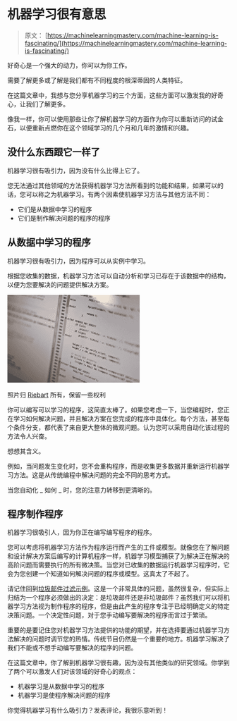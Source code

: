 # 机器学习很有意思

> 原文： [https://machinelearningmastery.com/machine-learning-is-fascinating/](https://machinelearningmastery.com/machine-learning-is-fascinating/)

好奇心是一个强大的动力，你可以为你工作。

需要了解更多或了解是我们都有不同程度的根深蒂固的人类特征。

在这篇文章中，我想与您分享机器学习的三个方面，这些方面可以激发我的好奇心，让我们了解更多。

像我一样，你可以使用那些让你了解机器学习的方面作为你可以重新访问的试金石，以便重新点燃你在这个领域学习的几个月和几年的激情和兴趣。

## 没什么东西跟它一样了

机器学习很有吸引力，因为没有什么比得上它了。

您无法通过其他领域的方法获得机器学习方法所看到的功能和结果，如果可以的话，您可以称之为机器学习。有两个因素使机器学习方法与其他方法不同：

*   它们是从数据中学习的程序
*   它们是制作解决问题的程序的程序

## 从数据中学习的程序

机器学习很有吸引力，因为程序可以从实例中学习。

根据您收集的数据，机器学习方法可以自动分析和学习已存在于该数据中的结构，以便为您要解决的问题提供解决方案。

[![Programs that Learn from Data](img/03b99f65bdb5f55f58fe06765f850b42.jpg)](https://3qeqpr26caki16dnhd19sv6by6v-wpengine.netdna-ssl.com/wp-content/uploads/2013/12/code.jpg)

照片归 [Riebart](http://www.flickr.com/photos/riebart/4466482623/sizes/l/) 所有，保留一些权利

你可以编写可以学习的程序，这简直太棒了。如果您考虑一下，当您编程时，您正在学习如何解决问题，并且解决方案在您完成的程序中具体化。每个方法，甚至每个条件分支，都代表了来自更大整体的微观问题。认为您可以采用自动化该过程的方法令人兴奋。

想想其含义。

例如，当问题发生变化时，您不会重构程序，而是收集更多数据并重新运行机器学习方法。这是从传统编程中解决问题的完全不同的思考方式。

当您自动化 _ 如何 _ 时，您的注意力转移到更清晰的。

## 程序制作程序

机器学习很吸引人，因为你正在编写编写程序的程序。

您可以考虑将机器学习方法作为程序运行而产生的工件或模型。就像您在了解问题和设计解决方案后编写的计算机程序一样，机器学习模型捕获了为解决正在解决的高阶问题而需要执行的所有微决策。当您对已收集的数据运行机器学习程序时，它会为您创建一个知道如何解决问题的程序或模型。这真太了不起了。

请记住回到[垃圾邮件过滤示例](http://machinelearningmastery.com/what-is-machine-learning/ "What is Machine Learning: A Tour of Authoritative Definitions and a Handy One-Liner You Can Use")。这是一个非常具体的问题，虽然很复杂，但实际上归结为一个程序必须做出的决定：是垃圾邮件还是非垃圾邮件？虽然我们可以将机器学习方法视为制作程序的程序，但是由此产生的程序专注于已经明确定义的特定决策问题。一个决定性问题，对于您手动编写要解决的程序而言过于繁琐。

重要的是要记住您对机器学习方法提供的功能的期望，并在选择要通过机器学习方法解决的问题时调节您的热情。传统节目仍然是一个重要的地方。机器学习解决了我们不能或不想手动编写要解决的程序的问题。

在这篇文章中，你了解到机器学习很有趣，因为没有其他类似的研究领域。你学到了两个可以激发人们对该领域的好奇心的观点：

*   机器学习是从数据中学习的程序
*   机器学习是使程序解决问题的程序

你觉得机器学习有什么吸引力？发表评论，我很乐意听到！